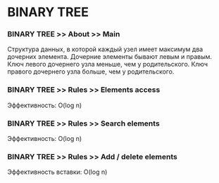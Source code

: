 # BINARY TREE

### BINARY TREE >> About >> Main
Структура данных, в которой каждый узел имеет максимум два дочерних элемента. Дочерние элементы бывают левым и правым. Ключ левого дочернего узла меньше, чем у родительского. Ключ правого дочернего узла больше, чем у родительского.

### BINARY TREE >> Rules >> Elements access
Эффективность: O(log n)

### BINARY TREE >> Rules >> Search elements
Эффективность: O(log n)

### BINARY TREE >> Rules >> Add / delete elements
Эффективность вставки: O(log n)